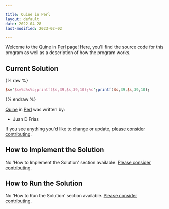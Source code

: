 ```yaml
---

title: Quine in Perl
layout: default
date: 2022-04-28
last-modified: 2023-02-02

---
```


Welcome to the [Quine](https://sampleprograms.io/projects/quine) in [Perl](https://sampleprograms.io/languages/perl) page! Here, you'll find the source code for this program as well as a description of how the program works.

## Current Solution

{% raw %}

```perl
$s='$s=%c%s%c;printf($s,39,$s,39,10);%c';printf($s,39,$s,39,10);
```

{% endraw %}

[Quine](https://sampleprograms.io/projects/quine) in [Perl](https://sampleprograms.io/languages/perl) was written by:

- Juan D Frias

If you see anything you'd like to change or update, [please consider contributing](https://github.com/TheRenegadeCoder/sample-programs).

## How to Implement the Solution

No 'How to Implement the Solution' section available. [Please consider contributing](https://github.com/TheRenegadeCoder/sample-programs-website).

## How to Run the Solution

No 'How to Run the Solution' section available. [Please consider contributing](https://github.com/TheRenegadeCoder/sample-programs-website).